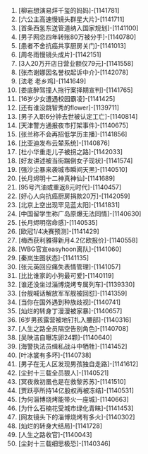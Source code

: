 
1. [柳岩想演易烊千玺的妈妈]-[1141781]
1. [六公主高速慢镜头群星大片]-[1141711]
1. [首条西氢东送管道纳入国家规划]-[1141100]
1. [男子网恋四年转账80万被分手]-[1140780]
1. [患者不舍抗癌共享厨房关门]-[1141013]
1. [周冬雨慢镜头成片]-[1142151]
1. [3人20万开店日营业额仅79元]-[1141558]
1. [张杰谢娜因名誉权起诉中介]-[1142078]
1. [法老 老乡鸡]-[1141649]
1. [娄底醉驾撞人拖行案择期宣判]-[1141765]
1. [16岁少女遭遇校园霸凌]-[1141425]
1. [还有谁没跳智秀的flower]-[1139711]
1. [男子入职6分钟去世被认定工亡]-[1140814]
1. [天津警方通报夜市打架事件]-[1140675]
1. [张兰称不会再招低学历主播]-[1141856]
1. [比亚迪发布云辇系统]-[1140876]
1. [杜小华重走儿子被拐之路]-[1142033]
1. [好友讲述被当街踹倒女子现状]-[1141574]
1. [强沙尘暴来袭城市瞬间天黑]-[1140510]
1. [长月烬明十二神真神仙]-[1141689]
1. [95号汽油或重返8元时代]-[1140457]
1. [好心人向抗癌厨房捐款20万]-[1142059]
1. [北京上空出现罕见蓝太阳]-[1141831]
1. [中国留学生称广岛原爆无法同情]-[1140630]
1. [长月烬明宿命感]-[1140535]
1. [欧冠1/4决赛预测]-[1141429]
1. [梅西获利雅得新月4.2亿欧报价]-[1140558]
1. [WBG官宣easyhoon离队]-[1141060]
1. [秦岚生图状态]-[1141135]
1. [张元英回应痛失表情管理]-[1141057]
1. [比比谁家的小狗最可爱]-[1140119]
1. [谁还没坐过淄博烧烤专属列车]-[1139330]
1. [台舰喊话解放军军舰被回怼]-[1141359]
1. [当你在国外遇到种族歧视]-[1140741]
1. [灿烂的转身丁漫漫被家暴]-[1140657]
1. [6岁男孩露营被地钉扎入腰部]-[1140316]
1. [人生之路全员隔空告别角色]-[1140708]
1. [吴映洁自曝冻卵24颗]-[1140640]
1. [海警执法员缉私战斗中牺牲]-[1141452]
1. [叶冰裳有多坏]-[1140738]
1. [男子在无人区发现男孩独自走路]-[1141612]
1. [尘封十三载全员狠人]-[1140521]
1. [冥夜救初凰也是在救黎苏苏]-[1141510]
1. [贾跃亭所持14亿股权再被冻结]-[1140531]
1. [为何淄博烧烤能带火一座城]-[1140663]
1. [为什么石楠花受城市绿化青睐]-[1141453]
1. [网友镜头下的淄博烧烤有多火]-[1140302]
1. [灿烂的转身大结局]-[1141728]
1. [人生之路收官]-[1140043]
1. [尘封十三载细思极恐]-[1140346]